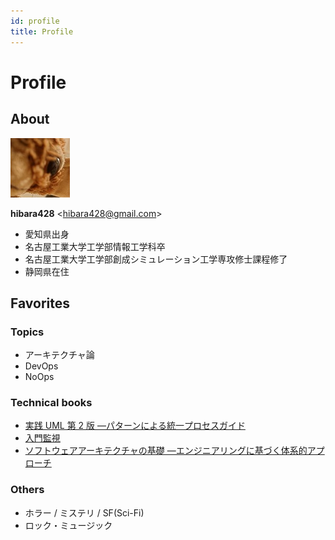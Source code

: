 ```yaml
---
id: profile
title: Profile
---
```


# Profile

## About

![icon](/img/gizmo-icon.jpg)

**hibara428** \<hibara428@gmail.com\>

- 愛知県出身
- 名古屋工業大学工学部情報工学科卒
- 名古屋工業大学工学部創成シミュレーション工学専攻修士課程修了
- 静岡県在住

## Favorites

### Topics

- アーキテクチャ論
- DevOps
- NoOps

### Technical books

- [実践 UML 第 2 版 ―パターンによる統一プロセスガイド](https://amzn.asia/d/6sizWhb)
- [入門監視](https://www.oreilly.co.jp/books/9784873118642/)
- [ソフトウェアアーキテクチャの基礎 ―エンジニアリングに基づく体系的アプローチ](https://www.oreilly.co.jp//books/9784873119823/)

### Others

- ホラー / ミステリ / SF(Sci-Fi)
- ロック・ミュージック

